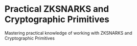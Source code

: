 # Practical ZKSNARKS  and Cryptographic Primitives
Mastering practical knowledge of working with ZKSNARKS and Cryptographic Primitives
